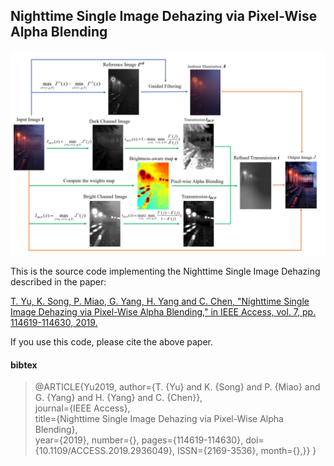 ## Nighttime Single Image Dehazing via Pixel-Wise Alpha Blending

![image](flowchart.png)

This is the source code implementing the Nighttime Single Image Dehazing described in the paper:

[T. Yu, K. Song, P. Miao, G. Yang, H. Yang and C. Chen, "Nighttime Single Image Dehazing via Pixel-Wise Alpha Blending," in IEEE Access, vol. 7, pp. 114619-114630, 2019.](https://ieeexplore.ieee.org/document/8805086)

If you use this code, please cite the above paper.

#### bibtex

>    @ARTICLE{Yu2019, 
>      author={T. {Yu} and K. {Song} and P. {Miao} and G. {Yang} and H. {Yang} and C. {Chen}},  
>      journal={IEEE Access},    
>      title={Nighttime Single Image Dehazing via Pixel-Wise Alpha Blending},     
>      year={2019}, 
>      number={}, 
>      pages={114619-114630}, 
>      doi={10.1109/ACCESS.2019.2936049}, 
>      ISSN={2169-3536}, 
>      month={},}}
>    }

